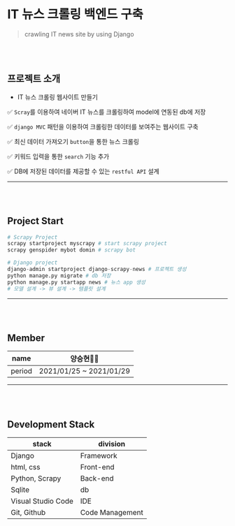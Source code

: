 # IT 뉴스 크롤링 백엔드 구축

> crawling IT news site by using Django

<br/><br/>

## 프로젝트 소개

- IT 뉴스 크롤링 웹사이트 만들기

✅ `Scray`를 이용하여 네이버 IT 뉴스를 크롤링하여 model에 연동된 db에 저장

✅ `django MVC` 패턴을 이용하여 크롤링한 데이터를 보여주는 웹사이트 구축

✅ 최신 데이터 가져오기 `button`을 통한 뉴스 크롤링

✅ 키워드 입력을 통한 `search` 기능 추가

✅ DB에 저장된 데이터를 제공할 수 있는 `restful API` 설계





---

<br/><br/>

## Project Start

```python
# Scrapy Project
scrapy startproject myscrapy # start scrapy project
scrapy genspider mybot domin # scrapy bot
```

```python
# Django project
django-admin startproject django-scrapy-news # 프로젝트 생성 
python manage.py migrate # db 저장
python manage.py startapp news # 뉴스 app 생성
# 모델 설계 -> 뷰 설계 -> 템플릿 설계
```





---

<br/><br/>



## Member

| name   | 양승현🧑‍💻                |
| ------ | ----------------------- |
| period | 2021/01/25 ~ 2021/01/29 |





---



<br/><br/>

## Development Stack

| stack              | division        |
| ------------------ | --------------- |
| Django             | Framework       |
| html, css          | Front-end       |
| Python, Scrapy     | Back-end        |
| Sqlite             | db              |
| Visual Studio Code | IDE             |
| Git, Github        | Code Management |

